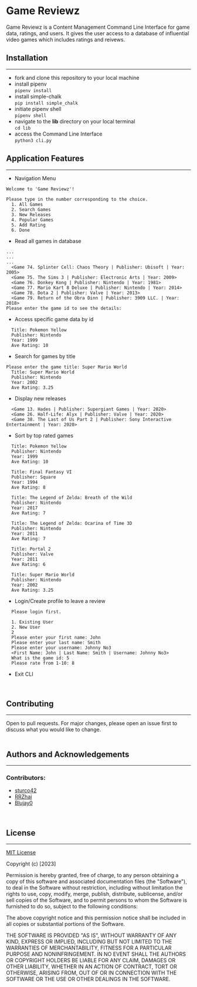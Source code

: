 # Game Reviewz
Game Reviewz is a Content Management Command Line Interface for game data, ratings, and users. It gives the user access to a database of influential video games which includes ratings and reivews. 

## Installation
---
* fork and clone this repository to your local machine
* install pipenv <br>
 ```pipenv install```
* install simple-chalk <br> ```pip install simple_chalk```
* initiate pipenv shell <br> ```pipenv shell```
* navigate to the **lib** directory on your local terminal <br>
 ```cd lib```
* access the Command Line Interface <br> ```python3 cli.py```

## Application Features
---
* Navigation Menu
```
Welcome to 'Game Reviewz'!

Please type in the number corresponding to the choice.
  1. All Games
  2. Search Games
  3. New Releases
  4. Popular Games
  5. Add Rating
  6. Done
```
* Read all games in database
```
...
...
...
  <Game 74. Splinter Cell: Chaos Theory | Publisher: Ubisoft | Year: 2005>
  <Game 75. The Sims 3 | Publisher: Electronic Arts | Year: 2009>
  <Game 76. Donkey Kong | Publisher: Nintendo | Year: 1981>
  <Game 77. Mario Kart 8 Deluxe | Publisher: Nintendo | Year: 2014>
  <Game 78. Dota 2 | Publisher: Valve | Year: 2013>
  <Game 79. Return of the Obra Dinn | Publisher: 3909 LLC. | Year: 2018>
Please enter the game id to see the details: 
```
* Access specific game data by id
```
  Title: Pokemon Yellow
  Publisher: Nintendo
  Year: 1999
  Ave Rating: 10
```
* Search for games by title
```
Please enter the game title: Super Mario World
  Title: Super Mario World
  Publisher: Nintendo
  Year: 2002
  Ave Rating: 3.25
```

* Display new releases
```
  <Game 13. Hades | Publisher: Supergiant Games | Year: 2020>
  <Game 26. Half-Life: Alyx | Publisher: Valve | Year: 2020>
  <Game 38. The Last of Us Part 2 | Publisher: Sony Interactive Entertainment | Year: 2020>
```

* Sort by top rated games
```
  Title: Pokemon Yellow
  Publisher: Nintendo
  Year: 1999
  Ave Rating: 10
      
  Title: Final Fantasy VI
  Publisher: Square
  Year: 1994
  Ave Rating: 8        

  Title: The Legend of Zelda: Breath of the Wild
  Publisher: Nintendo
  Year: 2017
  Ave Rating: 7
        
  Title: The Legend of Zelda: Ocarina of Time 3D
  Publisher: Nintendo
  Year: 2011
  Ave Rating: 7    

  Title: Portal 2
  Publisher: Valve
  Year: 2011
  Ave Rating: 6      

  Title: Super Mario World
  Publisher: Nintendo
  Year: 2002
  Ave Rating: 3.25
```

* Login/Create profile to leave a review
```
  Please login first.
      
  1. Existing User
  2. New User
  2
  Please enter your first name: John
  Please enter your last name: Smith
  Please enter your username: Johnny No3
  <First Name: John | Last Name: Smith | Username: Johnny No3>
  What is the game id: 5
  Please rate from 1-10: 8
```
* Exit CLI
<br />

## Contributing
---
Open to pull requests. For major changes, please open an issue first to discuss what you would like to change.  
<br />

## Authors and Acknowledgements
---
### Contributors:
* [sturco42](https://github.com/sturco42)
* [RRZhai](https://github.com/RRZhai)
* [Blujay0](https://github.com/Blujay0)  
<br />

## License
---
[MIT License](https://choosealicense.com/licenses/mit/)

Copyright (c) [2023]

Permission is hereby granted, free of charge, to any person obtaining a copy
of this software and associated documentation files (the "Software"), to deal
in the Software without restriction, including without limitation the rights
to use, copy, modify, merge, publish, distribute, sublicense, and/or sell
copies of the Software, and to permit persons to whom the Software is
furnished to do so, subject to the following conditions:

The above copyright notice and this permission notice shall be included in all
copies or substantial portions of the Software.

THE SOFTWARE IS PROVIDED "AS IS", WITHOUT WARRANTY OF ANY KIND, EXPRESS OR
IMPLIED, INCLUDING BUT NOT LIMITED TO THE WARRANTIES OF MERCHANTABILITY,
FITNESS FOR A PARTICULAR PURPOSE AND NONINFRINGEMENT. IN NO EVENT SHALL THE
AUTHORS OR COPYRIGHT HOLDERS BE LIABLE FOR ANY CLAIM, DAMAGES OR OTHER
LIABILITY, WHETHER IN AN ACTION OF CONTRACT, TORT OR OTHERWISE, ARISING FROM,
OUT OF OR IN CONNECTION WITH THE SOFTWARE OR THE USE OR OTHER DEALINGS IN THE
SOFTWARE.
